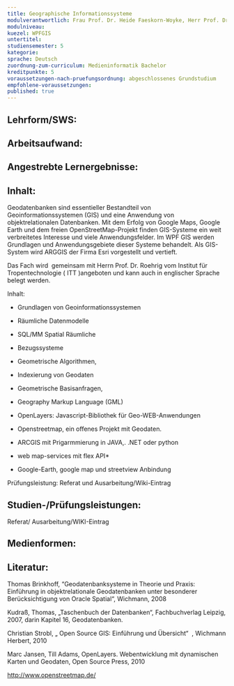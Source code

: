 ```yaml
---
title: Geographische Informationssysteme
modulverantwortlich: Frau Prof. Dr. Heide Faeskorn-Woyke, Herr Prof. Dr. Jackson Roehrig
modulniveau:
kuezel: WPFGIS
untertitel:
studiensemester: 5
kategorie:
sprache: Deutsch
zuordnung-zum-curriculum: Medieninformatik Bachelor
kreditpunkte: 5
voraussetzungen-nach-pruefungsordnung: abgeschlossenes Grundstudium
empfohlene-voraussetzungen: 
published: true
---
```


## Lehrform/SWS:


## Arbeitsaufwand:

## Angestrebte Lernergebnisse:


## Inhalt:
Geodatenbanken sind essentieller Bestandteil von Geoinformationssystemen (GIS) und eine Anwendung von objektrelationalen Datenbanken. Mit dem Erfolg von Google Maps, Google Earth und dem freien OpenStreetMap-Projekt finden GIS-Systeme ein weit verbreitetes Interesse und viele Anwendungsfelder. Im WPF GIS werden Grundlagen und Anwendungsgebiete dieser Systeme behandelt. Als GIS-System wird ARGGIS der Firma Esri vorgestellt und vertieft.  


Das Fach wird  gemeinsam mit Herrn Prof. Dr. Roehrig vom Institut für Tropentechnologie (  ITT  )angeboten und kann auch in englischer Sprache belegt werden.  


Inhalt:  




- Grundlagen von Geoinformationssystemen

- Räumliche Datenmodelle

- SQL/MM Spatial Räumliche

- Bezugssysteme

- Geometrische Algorithmen,

- Indexierung von Geodaten

- Geometrische Basisanfragen,

- Geography Markup Language (GML)

- OpenLayers: Javascript-Bibliothek für Geo-WEB-Anwendungen

- Openstreetmap, ein offenes Projekt mit Geodaten.

- ARCGIS mit Prigarmmierung in JAVA,. .NET oder python

- web map-services mit flex API*

- Google-Earth, google map und streetview Anbindung



Prüfungsleistung: Referat und Ausarbeitung/Wiki-Eintrag

## Studien-/Prüfungsleistungen:
Referat/ Ausarbeitung/WIKI-Eintrag

## Medienformen:


## Literatur:
Thomas Brinkhoff, “Geodatenbanksysteme in Theorie und Praxis: Einführung in objektrelationale Geodatenbanken unter besonderer Berücksichtigung von Oracle Spatial“, Wichmann, 2008  


Kudraß, Thomas, „Taschenbuch der Datenbanken“, Fachbuchverlag Leipzig, 2007, darin Kapitel 16, Geodatenbanken.  


Christian Strobl, „ Open Source GIS: Einführung und Übersicht“  , Wichmann Herbert, 2010  


Marc Jansen, Till Adams, OpenLayers. Webentwicklung mit dynamischen Karten und Geodaten, Open Source Press, 2010  


http://www.openstreetmap.de/


